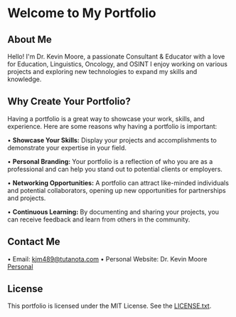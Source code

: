 
# Welcome to My Portfolio

## About Me

Hello! I'm Dr. Kevin Moore, a passionate Consultant & Educator with a love for Education, Linguistics, Oncology, and OSINT I enjoy working on various projects and exploring new technologies to expand my skills and knowledge.

## Why Create Your Portfolio?

Having a portfolio is a great way to showcase your work, skills, and experience. Here are some reasons why having a portfolio is important:

• **Showcase Your Skills:** Display your projects and accomplishments to demonstrate your expertise in your field.
  
• **Personal Branding:** Your portfolio is a reflection of who you are as a professional and can help you stand out to potential clients or employers.
  
• **Networking Opportunities:** A portfolio can attract like-minded individuals and potential collaborators, opening up new opportunities for partnerships and projects.

• **Continuous Learning:** By documenting and sharing your projects, you can receive feedback and learn from others in the community.

## Contact Me

• Email: kjm489@tutanota.com
• Personal Website: Dr. Kevin Moore [Personal](https://kjm489.github.io)

## License

This portfolio is licensed under the MIT License. See the [LICENSE.txt](LICENSE.txt).

